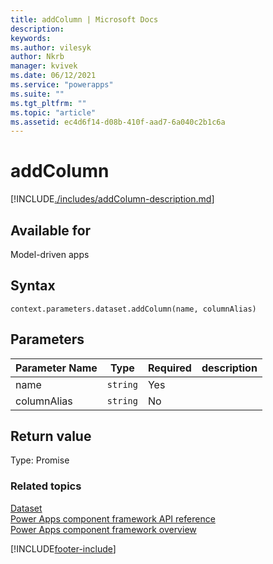 ```yaml
---
title: addColumn | Microsoft Docs
description:
keywords:
ms.author: vilesyk
author: Nkrb
manager: kvivek
ms.date: 06/12/2021
ms.service: "powerapps"
ms.suite: ""
ms.tgt_pltfrm: ""
ms.topic: "article"
ms.assetid: ec4d6f14-d08b-410f-aad7-6a040c2b1c6a
---
```


# addColumn

[!INCLUDE[./includes/addColumn-description.md](./includes/addColumn-description.md)]

## Available for

Model-driven apps

## Syntax

`context.parameters.dataset.addColumn(name, columnAlias)`

## Parameters

| Parameter Name | Type     | Required | description |
| -------------- | -------- | -------- | ----------- |
| name           | `string` | Yes      |             |
| columnAlias    | `string` | No       |             |

## Return value

Type: Promise

### Related topics

[Dataset](../dataset.md)<br/>
[Power Apps component framework API reference](../../reference/index.md)<br/>
[Power Apps component framework overview](../../overview.md)

[!INCLUDE[footer-include](../../../../includes/footer-banner.md)]
